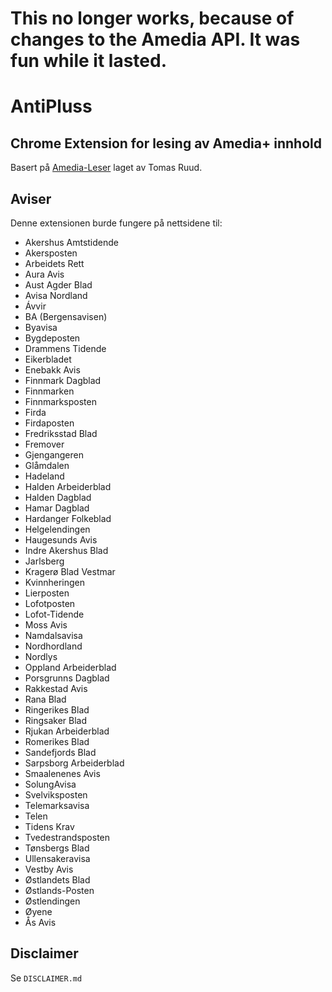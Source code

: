 # This no longer works, because of changes to the Amedia API. It was fun while it lasted.

# AntiPluss
## Chrome Extension for lesing av Amedia+ innhold

Basert på [Amedia-Leser](https://github.com/tomasruud/amedia-leser/) laget av Tomas Ruud.

## Aviser
Denne extensionen burde fungere på nettsidene til:
- Akershus Amtstidende
- Akersposten
- Arbeidets Rett
- Aura Avis
- Aust Agder Blad
- Avisa Nordland
- Ávvir
- BA (Bergensavisen)
- Byavisa
- Bygdeposten
- Drammens Tidende
- Eikerbladet
- Enebakk Avis
- Finnmark Dagblad
- Finnmarken
- Finnmarksposten
- Firda
- Firdaposten
- Fredriksstad Blad
- Fremover
- Gjengangeren
- Glåmdalen
- Hadeland
- Halden Arbeiderblad
- Halden Dagblad
- Hamar Dagblad
- Hardanger Folkeblad
- Helgelendingen
- Haugesunds Avis
- Indre Akershus Blad
- Jarlsberg
- Kragerø Blad Vestmar
- Kvinnheringen
- Lierposten
- Lofotposten
- Lofot-Tidende
- Moss Avis
- Namdalsavisa
- Nordhordland
- Nordlys
- Oppland Arbeiderblad
- Porsgrunns Dagblad
- Rakkestad Avis
- Rana Blad
- Ringerikes Blad
- Ringsaker Blad
- Rjukan Arbeiderblad
- Romerikes Blad
- Sandefjords Blad
- Sarpsborg Arbeiderblad
- Smaalenenes Avis
- SolungAvisa
- Svelviksposten
- Telemarksavisa
- Telen
- Tidens Krav
- Tvedestrandsposten
- Tønsbergs Blad
- Ullensakeravisa
- Vestby Avis
- Østlandets Blad
- Østlands-Posten
- Østlendingen
- Øyene
- Ås Avis

## Disclaimer
Se `DISCLAIMER.md`
